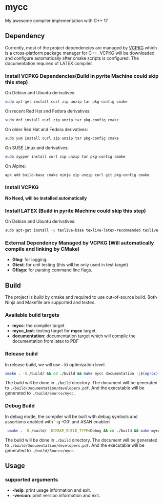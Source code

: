 # mycc

My awesome compiler implementation with C++ 17

## Dependency

Currently, most of the project dependencies are managed by [VCPKG](https://github.com/microsoft/vcpkg) which is a
cross-platform package manager for C++. VCPKG will be downloaded and configure automatically after cmake scripts is
configured. The documentation required of LATEX compiler.

### Install VCPKG Dependencies(Build in pyrite Machine could skip this step)

On Debian and Ubuntu derivatives:

```bash
sudo apt-get install curl zip unzip tar pkg-config cmake
```

On recent Red Hat and Fedora derivatives:

```bash
sudo dnf install curl zip unzip tar pkg-config cmake
```

On older Red Hat and Fedora derivatives:

```bash
sudo yum install curl zip unzip tar pkg-config cmake
```

On SUSE Linux and derivatives:

```bash
sudo zypper install curl zip unzip tar pkg-config cmake
```

On Alpine:

```bash
apk add build-base cmake ninja zip unzip curl git pkg-config cmake
```

### Install VCPKG

**No Need, will be installed automatically**

### Install LATEX (Build in pyrite Machine could skip this step)

On Debian and Ubuntu derivatives:

```bash
sudo apt-get install -y texlive-base texlive-latex-recommended texlive-latex-extra
```

### External Dependency Managed by VCPKG (Will automatically compile and linking by CMake)

- **Glog**: for logging.
- **Gtest**: for unit testing (this will be only used in test target) .
- **Gflags**: for parsing command line flags.

## Build

The project is build by cmake and required to use out-of-source build. Both Ninja and Makefile are supported and tested.

### Available build targets

- **mycc**: the compiler target
- **mycc_test**: testing target for **mycc** target.
- **documentation**: documentation target which will compile the documentation from latex to PDF

### Release build

In release build, we will use `-O3` optimization level.

```bash
cmake . -B./build/ && cd ./build && make mycc documentation -j$(nproc)
```

The build will be done in `./build` directory. The document will be generated to `./build/Documentation/developers.pdf`.
And the executable will be generated to `./build/Source/mycc`.

### Debug Build

In debug mode, the compiler will be built with debug symbols and assertions enabled with '-g -O0' and ASAN enabled

```bash
 cmake . -B./build/ -DCMAKE_BUILD_TYPE=Debug && cd ./build && make mycc documentation -j$(nproc)
 ```

The build will be done in `./build` directory. The document will be generated to `./build/Documentation/developers.pdf`.
And the executable will be generated to `./build/Source/mycc`.

## Usage

### supported arguments

- **-help**: print usage information and exit.
- **-version**: print version information and exit.
